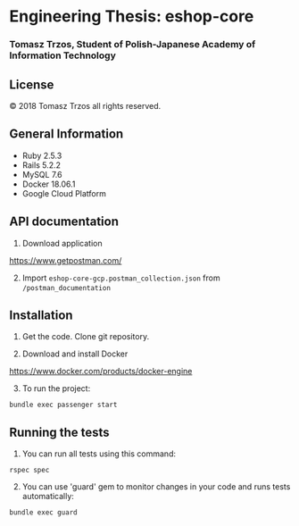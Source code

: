 # Engineering Thesis: eshop-core
### Tomasz Trzos, Student of Polish-Japanese Academy of Information Technology

## License

© 2018 Tomasz Trzos all rights reserved.

## General Information

- Ruby 2.5.3
- Rails 5.2.2
- MySQL 7.6
- Docker 18.06.1
- Google Cloud Platform

## API documentation

1. Download application

https://www.getpostman.com/

2. Import `eshop-core-gcp.postman_collection.json` from `/postman_documentation`

## Installation

1. Get the code. Clone git repository.

2. Download and install Docker

https://www.docker.com/products/docker-engine

3. To run the project:

```
bundle exec passenger start
```

## Running the tests

1. You can run all tests using this command:

```
rspec spec
```

2. You can use 'guard' gem to monitor changes in your code and runs tests automatically:

```
bundle exec guard
```
